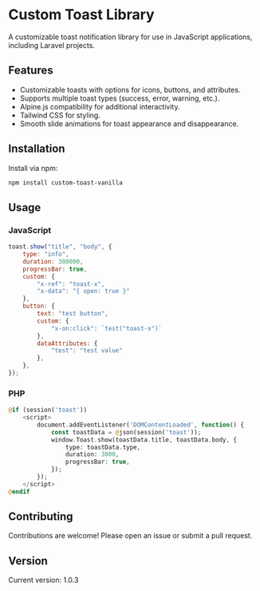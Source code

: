 # Custom Toast Library

A customizable toast notification library for use in JavaScript applications, including Laravel projects.

## Features

- Customizable toasts with options for icons, buttons, and attributes.
- Supports multiple toast types (success, error, warning, etc.).
- Alpine.js compatibility for additional interactivity.
- Tailwind CSS for styling.
- Smooth slide animations for toast appearance and disappearance.

## Installation

Install via npm:

```bash
npm install custom-toast-vanilla
```
## Usage

### JavaScript

```javascript
toast.show("title", "body", {
    type: "info",
    duration: 300000,
    progressBar: true,
    custom: {
        "x-ref": "toast-x",
        "x-data": "{ open: true }"
    },
    button: {
        text: "test button",
        custom: {
            "x-on:click": `test("toast-x")`
        },
        dataAttributes: {
            "test": "test value"
        },
    },
});
```

### PHP

```php
@if (session('toast'))
    <script>
        document.addEventListener('DOMContentLoaded', function() {
            const toastData = @json(session('toast'));
            window.Toast.show(toastData.title, toastData.body, {
                type: toastData.type,
                duration: 3000,
                progressBar: true,
            });
        });
    </script>
@endif
```

## Contributing

Contributions are welcome! Please open an issue or submit a pull request.

## Version

Current version: 1.0.3